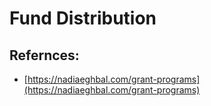 # Fund Distribution

## Refernces:

* [https://nadiaeghbal.com/grant-programs](https://nadiaeghbal.com/grant-programs)

